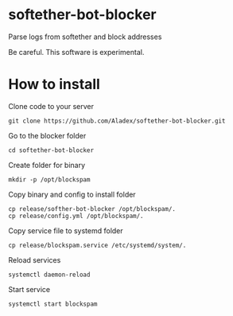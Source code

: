 # softether-bot-blocker
Parse logs from softether and block addresses

Be careful. This software is experimental.

# How to install

Clone code to your server

`git clone https://github.com/Aladex/softether-bot-blocker.git`

Go to the blocker folder

`cd softether-bot-blocker`

Create folder for binary

`mkdir -p /opt/blockspam`

Copy binary and config to install folder

```
cp release/softher-bot-blocker /opt/blockspam/.
cp release/config.yml /opt/blockspam/.
```

Copy service file to systemd folder

`cp release/blockspam.service /etc/systemd/system/.`

Reload services

`systemctl daemon-reload`

Start service

`systemctl start blockspam`